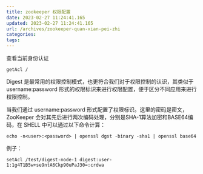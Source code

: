 ```yaml
---
title: zookeeper 权限配置
date: 2023-02-27 11:24:41.165
updated: 2023-02-27 11:24:41.165
url: /archives/zookeeper-quan-xian-pei-zhi
categories: 
tags: 
---
```


查看当前身份认证
```
getAcl /
```

Digest 是最常用的权限控制模式，也更符合我们对于权限控制的认识，其类似于 username:password 形式的权限标识来进行权限配置，便于区分不同应用来进行权限控制。

当我们通过 username:password 形式配置了权限标识。这里的密码是密文，ZooKeeper 会对其先后进行两次编码处理，分别是SHA-1算法加密和BASE64编码，在 SHELL 中可以通过以下命令计算：
```
echo -n<user>:<password> | openssl dgst -binary -sha1 | openssl base64
```
例子：
```
setAcl /test/digest-node-1 digest:user-1:1g4T1B5w+se9ntA6Ckp90uPaJ30=:crdwa
```